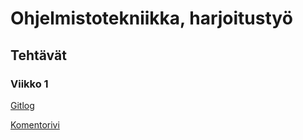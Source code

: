 # Ohjelmistotekniikka, harjoitustyö

## Tehtävät

### Viikko 1


[Gitlog](https://github.com/mkajibber/ot-harjoitustyo/blob/master/laskarit/viikko1/gitlog.txt)

[Komentorivi](https://github.com/mkajibber/ot-harjoitustyo/blob/master/laskarit/viikko1/komentorivi.txt)

